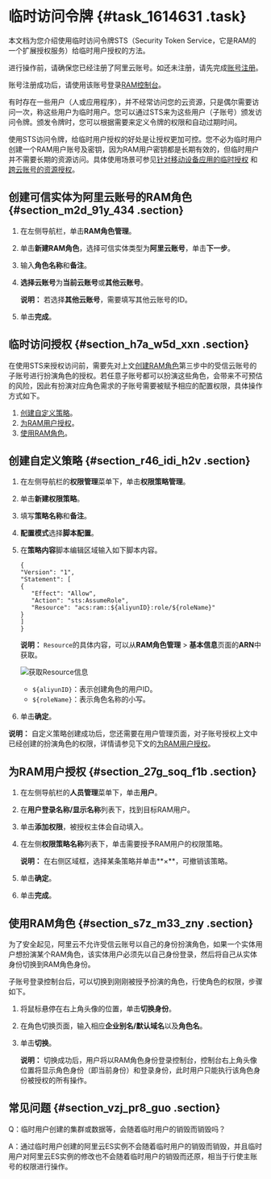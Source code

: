# 临时访问令牌 {#task_1614631 .task}

本文档为您介绍使用临时访问令牌STS（Security Token Service，它是RAM的一个扩展授权服务）给临时用户授权的方法。

进行操作前，请确保您已经注册了阿里云账号。如还未注册，请先完成[账号注册](https://account.aliyun.com/register/register.html)。

账号注册成功后，请使用该账号登录[RAM控制台](https://ram.console.aliyun.com/)。

有时存在一些用户（人或应用程序），并不经常访问您的云资源，只是偶尔需要访问一次，称这些用户为临时用户。您可以通过STS来为这些用户（子账号）颁发访问令牌。颁发令牌时，您可以根据需要来定义令牌的权限和自动过期时间。

使用STS访问令牌，给临时用户授权的好处是让授权更加可控。您不必为临时用户创建一个RAM用户账号及密钥，因为RAM用户密钥都是长期有效的，但临时用户并不需要长期的资源访问。具体使用场景可参见[针对移动设备应用的临时授权](../../cn.zh-CN/教程/移动设备应用使用临时安全令牌访问阿里云.md#) 和[跨云账号的资源授权](../../cn.zh-CN/教程/跨云账号的资源授权.md#)。

## 创建可信实体为阿里云账号的RAM角色 {#section_m2d_91y_434 .section}

1.  在左侧导航栏，单击**RAM角色管理**。
2.  单击**新建RAM角色**，选择可信实体类型为**阿里云账号**，单击**下一步**。
3.  输入**角色名称**和**备注**。
4.  **选择云账号**为**当前云账号**或**其他云账号**。 

    **说明：** 若选择**其他云账号**，需要填写其他云账号的ID。

5.  单击**完成**。

## 临时访问授权 {#section_h7a_w5d_xxn .section}

在使用STS来授权访问前，需要先对上文[创建RAM角色](#section_m2d_91y_434)第三步中的受信云账号的子账号进行扮演角色的授权。若任意子账号都可以扮演这些角色，会带来不可预估的风险，因此有扮演对应角色需求的子账号需要被赋予相应的配置权限，具体操作方式如下。

1.  [创建自定义策略](#section_r46_idi_h2v)。
2.  [为RAM用户授权](#section_27g_soq_f1b)。
3.  [使用RAM角色](#section_s7z_m33_zny)。

## 创建自定义策略 {#section_r46_idi_h2v .section}

1.  在左侧导航栏的**权限管理**菜单下，单击**权限策略管理**。
2.  单击**新建权限策略**。
3.  填写**策略名称**和**备注**。
4.  **配置模式**选择**脚本配置**。
5.  在**策略内容**脚本编辑区域输入如下脚本内容。 

    ``` {#codeblock_9hz_nxk_njr}
    {
    "Version": "1",
    "Statement": [
    {
       "Effect": "Allow",
       "Action": "sts:AssumeRole",
       "Resource": "acs:ram::${aliyunID}:role/${roleName}"
    }
    ]
    }
    ```

    **说明：** `Resource`的具体内容，可以从**RAM角色管理** \> **基本信息**页面的**ARN**中获取。

    ![获取Resource信息](http://static-aliyun-doc.oss-cn-hangzhou.aliyuncs.com/assets/img/134307/156888405940213_zh-CN.png)

    -   `${aliyunID}`：表示创建角色的用户ID。
    -   `${roleName}`：表示角色名称的小写。
6.  单击**确定**。

**说明：** 自定义策略创建成功后，您还需要在用户管理页面，对子账号授权上文中已经创建的扮演角色的权限，详情请参见下文的[为RAM用户授权](#section_27g_soq_f1b)。

## 为RAM用户授权 {#section_27g_soq_f1b .section}

1.  在左侧导航栏的**人员管理**菜单下，单击**用户**。
2.  在**用户登录名称/显示名称**列表下，找到目标RAM用户。
3.  单击**添加权限**，被授权主体会自动填入。
4.  在左侧**权限策略名称**列表下，单击需要授予RAM用户的权限策略。 

    **说明：** 在右侧区域框，选择某条策略并单击**×**，可撤销该策略。

5.  单击**确定**。
6.  单击**完成**。

## 使用RAM角色 {#section_s7z_m33_zny .section}

为了安全起见，阿里云不允许受信云账号以自己的身份扮演角色，如果一个实体用户想扮演某个RAM角色，该实体用户必须先以自己身份登录，然后将自己从实体身份切换到RAM角色身份。

子账号登录控制台后，可以切换到刚刚被授予扮演的角色，行使角色的权限，步骤如下。

1.  将鼠标悬停在右上角头像的位置，单击**切换身份**。
2.  在角色切换页面，输入相应**企业别名/默认域名**以及**角色名**。
3.  单击**切换**。 

    **说明：** 切换成功后，用户将以RAM角色身份登录控制台，控制台右上角头像位置将显示角色身份（即当前身份）和登录身份，此时用户只能执行该角色身份被授权的所有操作。


## 常见问题 {#section_vzj_pr8_guo .section}

Q：临时用户创建的集群或数据等，会随着临时用户的销毁而销毁吗？

A：通过临时用户创建的阿里云ES实例不会随着临时用户的销毁而销毁，并且临时用户对阿里云ES实例的修改也不会随着临时用户的销毁而还原，相当于行使主账号的权限进行操作。

